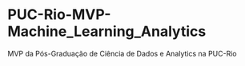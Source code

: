 # PUC-Rio-MVP-Machine_Learning_Analytics
MVP da Pós-Graduação de Ciência de Dados e Analytics na PUC-Rio
